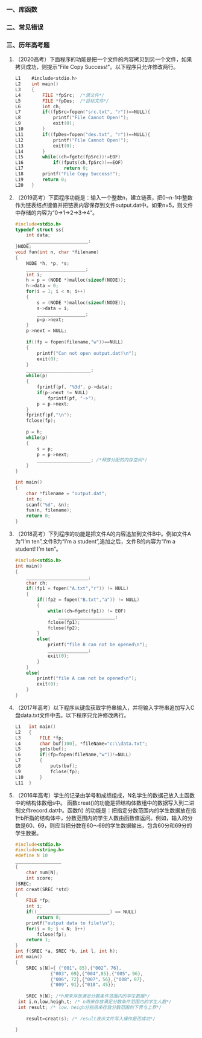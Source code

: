 ### 一、库函数

### 二、常见错误

### 三、历年高考题

1. （2020高考）下面程序的功能是把一个文件的内容拷贝到另一个文件，如果拷贝成功，则提示"File Copy Success!"。以下程序只允许修改两行。

   ```c
   L1    #include<stdio.h>
   L2    int main()
   L3    {
   L4        FILE *fpSrc;  /*源文件*/
   L5        FILE *fpDes;  /*目标文件*/
   L6        int ch;
   L7        if((fpSrc=fopen("src.txt", "r"))==NULL){
   L8            printf("File Cannot Open!");
   L9            exit(0);
   L10       }
   L11       if((fpDes=fopen("des.txt", "r"))==NULL){
   L12           printf("File Cannot Open!");
   L13           exit(0);
   L14       }
   L15       while((ch=fgetc(fpSrc))!=EOF)
   L16           if((fputs(ch,fpSrc))==EOF)
   L17               return 0;
   L18       printf("File Copy Success!");
   L19       return 0;
   L20   }
   ```

   

2. （2019高考）下面程序功能是：输入一个整数n，建立链表，把0~n-1中整数作为链表结点键值并把链表内容保存到文件output.dat中。如果n=5，则文件中存储的内容为“0->1->2->3->4”。

   ```c
   #include<stdio.h>
   typedef struct ss{
       int data;
       _______________________;
   }NODE;
   void fun(int n, char *filename)
   {
       NODE *h, *p, *s;
       ______________________;
       int i;
       h = p = (NODE *)malloc(sizeof(NODE));
       h->data = 0;
       for(i = 1; i < n; i++)
       {
           s = (NODE *)malloc(sizeof(NODE));
           s->data = i;
           __________________;
           p=p->next;
       }
       p->next = NULL;
       
       if((fp = fopen(filename,"w"))==NULL)
       {
           printf("Can not open output.dat!\n");
           exit(0);
       }
       ________________________;
       while(p)
       {
           fprintf(pf, "%3d", p->data);
           if(p->next != NULL)
               fprintf(pf, "->");
           p = p->next;
       }
       fprintf(pf,"\n");
       fclose(fp);
       
       p = h;
       while(p)
       {
           s = p;
           p = p->next;
           ____________________; /*释放分配的内存空间*/
       }
   }
   
   int main()
   {
       char *filename = "output.dat";
       int n;
       scanf("%d", &n);
       fun(n, filename);
       return 0;
   }
   ```

3. （2018高考）下列程序的功能是把文件A的内容追加到文件B中。例如文件A为“I’m ten”,文件B为“I’m a student”,追加之后，文件B的内容为“I’m a student! I’m ten”。

   ```c
   #include<stdio.h>
   int main()
   {
       _______________________;
       char ch;
       if((fp1 = fopen("A.txt","r")) != NULL)
       {
           if((fp2 = fopen("B.txt","a")) != NULL)
           {
               while((ch=fgetc(fp1)) != EOF)
                   _____________________;
               fclose(fp1);
               fclose(fp2);
           }
           else{
               printf("file B can not be opened\n");
               _______________;
               exit(0);
           }
       }
       else{
           printf("file A can not be opened\n");
           exit(0);
       }
   }
   ```

4. （2017年高考）以下程序从键盘获取字符串输入，并将输入字符串追加写入C盘data.txt文件中去。以下程序只允许修改两行。

   ```c
   L1	int main()
   L2	{
   L3		FILE *fp;
   L4		char buf[100], *fileName="c:\\data.txt";
   L5		gets(buf);
   L6		if((fp=fopen(fileName,"w"))!=NULL)
   L7		{
   L8			puts(buf);
   L9			fclose(fp);
   L10		}
   L11	}
   ```

5. （2016年高考）学生的记录由学号和成绩组成，N名学生的数据己放入主函数中的结构体数组s中。 函数creat()的功能是把结构体数组中的数据写入到二进制文件record.dat中。函数f() 的功能是：把指定分数范围内的学生数据放在指针b所指的结构体中，分数范围内的学生人数由函数值返问。例如，输入的分数是60、69，则应当把分数在60〜69的学生数据输出，包含60分和69分的学生数据。

   ```c
   #include<stdio.h>
   #include<string.h>
   #define N 10
   _________________
   {
       char num[N];
       int score;
   }SREC;
   int creat(SREC *std)
   {
       FILE *fp;
       int i;
       if((___________________________) == NULL)
           return 0;
       printf("output data to file!\n");
       for(i = 0; i < N; i++)
           fclose(fp);
       return 1;
   }
   int f(SREC *a, SREC *b, int l, int h);
   int main()
   {
       SREC s[N]={ {"001"，85},{"002”，76},
   				{"003"，69},{"004",85},{"005"，96},
   				{"006"，72},{"007"，56},{"008"，87},
   				{"009"，91},{"010"，45}};
                  
       SREC h[N]; /*h用来存放满足分数条件范围内的学生数据*/
   	int i,n,low,heigh,t; /* n用来存放满足分数条件范围内的学生人数*/
   	int result;	/* low、heigh分别用來存放分数范围的下界与上界*/
       
       result=creat(s); /* result表示文件写入操作是否成功*/
       
   }
   ```

